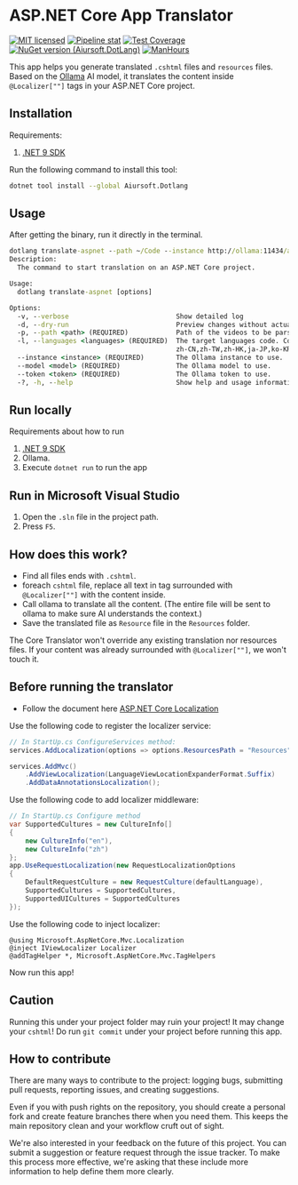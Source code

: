 # ASP.NET Core App Translator

[![MIT licensed](https://img.shields.io/badge/license-MIT-blue.svg)](https://gitlab.aiursoft.cn/aiursoft/dotlang/-/blob/master/LICENSE)
[![Pipeline stat](https://gitlab.aiursoft.cn/aiursoft/dotlang/badges/master/pipeline.svg)](https://gitlab.aiursoft.cn/aiursoft/dotlang/-/pipelines)
[![Test Coverage](https://gitlab.aiursoft.cn/aiursoft/dotlang/badges/master/coverage.svg)](https://gitlab.aiursoft.cn/aiursoft/dotlang/-/pipelines)
[![NuGet version (Aiursoft.DotLang)](https://img.shields.io/nuget/v/Aiursoft.Dotlang.svg)](https://www.nuget.org/packages/Aiursoft.Dotlang/)
[![ManHours](https://manhours.aiursoft.cn/r/gitlab.aiursoft.cn/aiursoft/dotlang.svg)](https://gitlab.aiursoft.cn/aiursoft/dotlang/-/commits/master?ref_type=heads)

This app helps you generate translated `.cshtml` files and `resources` files. Based on the [Ollama](https://ollama.com/) AI model, it translates the content inside `@Localizer[""]` tags in your ASP.NET Core project.

## Installation

Requirements:

1. [.NET 9 SDK](http://dot.net/)

Run the following command to install this tool:

```bash
dotnet tool install --global Aiursoft.Dotlang
```

## Usage

After getting the binary, run it directly in the terminal.

```cmd
dotlang translate-aspnet --path ~/Code --instance http://ollama:11434/api/chat --model "qwen:32b" --token "your-ollama-token"
Description:
  The command to start translation on an ASP.NET Core project.

Usage:
  dotlang translate-aspnet [options]

Options:
  -v, --verbose                           Show detailed log
  -d, --dry-run                           Preview changes without actually making them
  -p, --path <path> (REQUIRED)            Path of the videos to be parsed.
  -l, --languages <languages> (REQUIRED)  The target languages code. Connect with ','. For example: zh_CN,en_US,ja_JP [default: 
                                          zh-CN,zh-TW,zh-HK,ja-JP,ko-KR,vi-VN,th-TH,de-DE,fr-FR,es-ES,ru-RU,it-IT,pt-PT,pt-BR,ar-SA,nl-NL,sv-SE,pl-PL,tr-TR]
  --instance <instance> (REQUIRED)        The Ollama instance to use.
  --model <model> (REQUIRED)              The Ollama model to use.
  --token <token> (REQUIRED)              The Ollama token to use.
  -?, -h, --help                          Show help and usage information
```

## Run locally

Requirements about how to run

1. [.NET 9 SDK](http://dot.net/)
2. Ollama.
2. Execute `dotnet run` to run the app

## Run in Microsoft Visual Studio

1. Open the `.sln` file in the project path.
2. Press `F5`.

## How does this work?

* Find all files ends with `.cshtml`.
* foreach `cshtml` file, replace all text in tag surrounded with `@Localizer[""]` with the content inside.
* Call ollama to translate all the content. (The entire file will be sent to ollama to make sure AI understands the context.)
* Save the translated file as `Resource` file in the `Resources` folder.

The Core Translator won't override any existing translation nor resources files. If your content was already surrounded with `@Localizer[""]`, we won't touch it.

## Before running the translator

* Follow the document here [ASP.NET Core Localization](https://docs.microsoft.com/en-us/aspnet/core/fundamentals/localization?view=aspnetcore-2.1)

Use the following code to register the localizer service:

```csharp
// In StartUp.cs ConfigureServices method:
services.AddLocalization(options => options.ResourcesPath = "Resources");

services.AddMvc()
    .AddViewLocalization(LanguageViewLocationExpanderFormat.Suffix)
    .AddDataAnnotationsLocalization();
```

Use the following code to add localizer middleware:

```csharp
// In StartUp.cs Configure method
var SupportedCultures = new CultureInfo[]
{
    new CultureInfo("en"),
    new CultureInfo("zh")
};
app.UseRequestLocalization(new RequestLocalizationOptions
{
    DefaultRequestCulture = new RequestCulture(defaultLanguage),
    SupportedCultures = SupportedCultures,
    SupportedUICultures = SupportedCultures
});
```

Use the following code to inject localizer:

```cshtml
@using Microsoft.AspNetCore.Mvc.Localization
@inject IViewLocalizer Localizer
@addTagHelper *, Microsoft.AspNetCore.Mvc.TagHelpers
```

Now run this app!

## Caution

Running this under your project folder may ruin your project! It may change your `cshtml`! Do run `git commit` under your project before running this app.

## How to contribute

There are many ways to contribute to the project: logging bugs, submitting pull requests, reporting issues, and creating suggestions.

Even if you with push rights on the repository, you should create a personal fork and create feature branches there when you need them. This keeps the main repository clean and your workflow cruft out of sight.

We're also interested in your feedback on the future of this project. You can submit a suggestion or feature request through the issue tracker. To make this process more effective, we're asking that these include more information to help define them more clearly.

